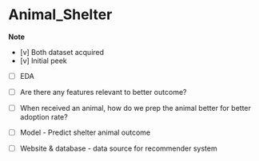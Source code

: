 # Animal_Shelter

**Note** 

- [v] Both dataset acquired
- [v] Initial peek

- [ ] EDA
- [ ] Are there any features relevant to better outcome? 
- [ ] When received an animal, how do we prep the animal better for better adoption rate?

- [ ] Model - Predict shelter animal outcome 
- [ ] Website & database - data source for recommender system
